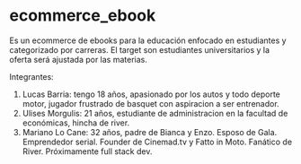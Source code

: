 # ecommerce_ebook
Es un ecommerce de ebooks para la educación enfocado en estudiantes y categorizado por carreras. El target son estudiantes universitarios y la oferta será ajustada por las materias.

Integrantes:
1. Lucas Barria: tengo 18 años, apasionado por los autos y todo deporte motor, jugador frustrado de basquet con aspiracion a ser entrenador. 
2. Ulises Morgulis: 21 años, estudiante de administracion en la facultad de económicas, hincha de river. 
3. Mariano Lo Cane: 32 años, padre de Bianca y Enzo. Esposo de Gala. Emprendedor serial. Founder de Cinemad.tv y Fatto in Moto. Fanático de River. Próximamente full stack dev.

